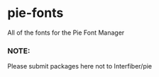 # pie-fonts
All of the fonts for the Pie Font Manager

### NOTE:
Please submit packages here not to Interfiber/pie
